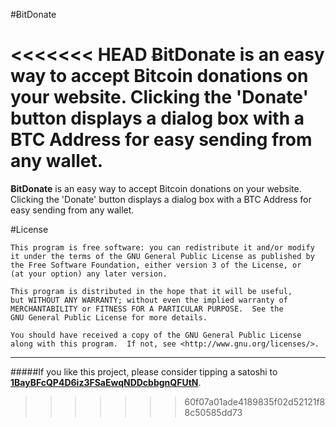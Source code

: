 #&#579;itDonate


<<<<<<< HEAD
**&#579;itDonate** is an easy way to accept Bitcoin donations on your website. Clicking the 'Donate' button displays a dialog box with a BTC Address for easy sending from any wallet.
=======
**&#579;itDonate** is an easy way to accept Bitcoin donations on your website. Clicking the 'Donate' button displays a dialog box with a BTC Address for easy sending from any wallet.

#License

    This program is free software: you can redistribute it and/or modify
    it under the terms of the GNU General Public License as published by
    the Free Software Foundation, either version 3 of the License, or
    (at your option) any later version.

    This program is distributed in the hope that it will be useful,
    but WITHOUT ANY WARRANTY; without even the implied warranty of
    MERCHANTABILITY or FITNESS FOR A PARTICULAR PURPOSE.  See the
    GNU General Public License for more details.

    You should have received a copy of the GNU General Public License
    along with this program.  If not, see <http://www.gnu.org/licenses/>.

***

#####If you like this project, please consider tipping a satoshi to **[1BayBFcQP4D6iz3FSaEwqNDDcbbgnQFUtN](http://blockchain.info/address/1BayBFcQP4D6iz3FSaEwqNDDcbbgnQFUtN)**.
>>>>>>> 60f07a01ade4189835f02d52121f88c50585dd73
